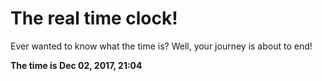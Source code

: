 # The real time clock!

Ever wanted to know what the time is? Well, your journey is about to end!

**The time is Dec 02, 2017, 21:04**